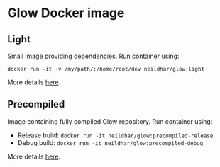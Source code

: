 # Glow Docker image

## Light
Small image providing dependencies. Run container using:

```docker run -it -v /my/path/:/home/root/dev neildhar/glow:light```

More details [here](light/README.md).

## Precompiled
Image containing fully compiled Glow repository. Run container using:


* Release build: ```docker run -it neildhar/glow:precompiled-release```
* Debug build: ```docker run -it neildhar/glow:precompiled-debug```

More details [here](precompiled/README.md).